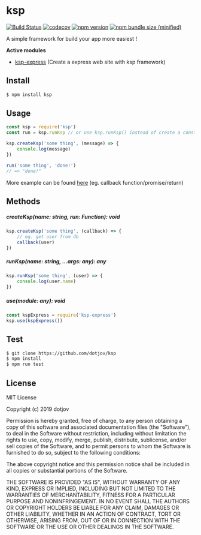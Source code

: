 # ksp

[![Build Status](https://travis-ci.org/dotjov/ksp.svg?branch=master)](https://travis-ci.org/dotjov/ksp)
[![codecov](https://codecov.io/gh/dotjov/ksp/branch/master/graph/badge.svg)](https://codecov.io/gh/dotjov/ksp)
[![npm version](https://img.shields.io/npm/v/ksp.svg)](https://www.npmjs.com/package/ksp)
[![npm bundle size (minified)](https://img.shields.io/bundlephobia/min/ksp.svg)](https://www.npmjs.com/package/ksp)

A simple framework for build your app more easiest !

**Active modules**

- [ksp-express](https://www.npmjs.com/package/ksp-express) (Create a express web site with ksp framework)

## Install

```sh
$ npm install ksp
```

## Usage

```js
const ksp = require('ksp')
const run = ksp.runKsp // or use ksp.runKsp() instead of create a const

ksp.createKsp('some thing', (message) => {
    console.log(message)
})

run('some thing', 'done!')
// => "done!"
```

More example can be found [here](https://github.com/dotjov/ksp/blob/master/examples/) (eg. callback function/promise/return)

## Methods

##### createKsp(name: string, run: Function): void

```js
ksp.createKsp('some thing', (callback) => {
    // eg. get user from db
    callback(user)
})
```

##### runKsp(name: string, ...args: any): any

```js
ksp.runKsp('some thing', (user) => {
    console.log(user.name)
})
```

##### use(module: any): void

```js
const kspExpress = require('ksp-express')
ksp.use(kspExpress())
```

## Test

```sh
$ git clone https://github.com/dotjov/ksp
$ npm install
$ npm run test
```

## License

MIT License

Copyright (c) 2019 dotjov

Permission is hereby granted, free of charge, to any person obtaining a copy
of this software and associated documentation files (the "Software"), to deal
in the Software without restriction, including without limitation the rights
to use, copy, modify, merge, publish, distribute, sublicense, and/or sell
copies of the Software, and to permit persons to whom the Software is
furnished to do so, subject to the following conditions:

The above copyright notice and this permission notice shall be included in all
copies or substantial portions of the Software.

THE SOFTWARE IS PROVIDED "AS IS", WITHOUT WARRANTY OF ANY KIND, EXPRESS OR
IMPLIED, INCLUDING BUT NOT LIMITED TO THE WARRANTIES OF MERCHANTABILITY,
FITNESS FOR A PARTICULAR PURPOSE AND NONINFRINGEMENT. IN NO EVENT SHALL THE
AUTHORS OR COPYRIGHT HOLDERS BE LIABLE FOR ANY CLAIM, DAMAGES OR OTHER
LIABILITY, WHETHER IN AN ACTION OF CONTRACT, TORT OR OTHERWISE, ARISING FROM,
OUT OF OR IN CONNECTION WITH THE SOFTWARE OR THE USE OR OTHER DEALINGS IN THE
SOFTWARE.